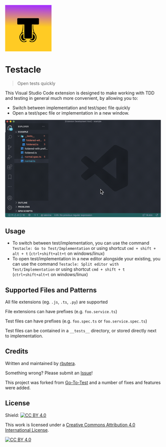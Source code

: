 <img src="./assets/icon.png" width="150" height="150"/>

# Testacle

> Open tests quickly

This Visual Studio Code extension is designed to make working with TDD and testing in general much more convenient, by allowing you to:

- Switch between implementation and test/spec file quickly
- Open a test/spec file or implementation in a new window.

![Demonstration Gif](./assets/testacle-preview.gif)

## Usage

- To switch between test/implementation, you can use the command `Testacle: Go to Test/Implementation` or using shortcut `cmd + shift + alt + t` (`ctrl+shift+alt+t` on windows/linux)
- To open test/implementation in a new editor alongside your existing, you can use the command `Testacle: Split editor with Test/Implementation` or using shortcut `cmd + shift + t` (`ctrl+shift+alt+t` on windows/linux)

## Supported Files and Patterns

All file extensions (eg. `.js`, `.ts`, `.py`) are supported

File extensions can have prefixes (e.g. `foo.service.ts`)

Test files can have prefixes (e.g. `foo.spec.ts` or `foo.service.spec.ts`)

Test files can be contained in a `__tests__` directory, or stored directly next to implementation.

## Credits

Written and maintained by [rbutera](https://github.com/rbutera).

Something wrong? Please submit an [Issue](https://github.com/rbutera/vscode-testacle/issues/new)!

This project was forked from [Go-To-Test](https://github.com/futantan/go-to-test) and a number of fixes and features were added.

## License

Shield: [![CC BY 4.0][cc-by-shield]][cc-by]

This work is licensed under a
[Creative Commons Attribution 4.0 International License][cc-by].

[![CC BY 4.0][cc-by-image]][cc-by]

[cc-by]: http://creativecommons.org/licenses/by/4.0/
[cc-by-image]: https://i.creativecommons.org/l/by/4.0/88x31.png
[cc-by-shield]: https://img.shields.io/badge/License-CC%20BY%204.0-lightgrey.svg
